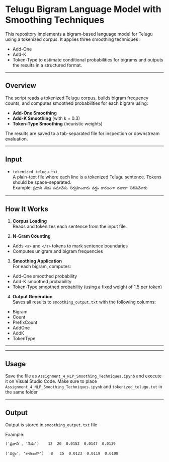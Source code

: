 # Telugu Bigram Language Model with Smoothing Techniques

This repository implements a bigram-based language model for Telugu using a tokenized corpus. It applies three smoothing techniques : 
- Add-One
- Add-K
- Token-Type
to estimate conditional probabilities for bigrams and outputs the results in a structured format.

---

## Overview

The script reads a tokenized Telugu corpus, builds bigram frequency counts, and computes smoothed probabilities for each bigram using:

- **Add-One Smoothing**  
- **Add-K Smoothing** (with k = 0.3)  
- **Token-Type Smoothing** (heuristic weights)

The results are saved to a tab-separated file for inspection or downstream evaluation.

---

## Input

- `tokenized_telugu.txt`  
  A plain-text file where each line is a tokenized Telugu sentence. Tokens should be space-separated.  
  Example:
  `ప్రధాని నేడు సమావేశం నిర్వహించారు వర్షం కారణంగా రవాణా నిలిపివేశారు`

  
---

## How It Works

1. **Corpus Loading**  
 Reads and tokenizes each sentence from the input file.

2. **N-Gram Counting**  
 - Adds `<s>` and `</s>` tokens to mark sentence boundaries  
 - Computes unigram and bigram frequencies

3. **Smoothing Application**  
 For each bigram, computes:
 - Add-One smoothed probability  
 - Add-K smoothed probability  
 - Token-Type smoothed probability (using a fixed weight of 1.5 per token)

4. **Output Generation**  
 Saves all results to `smoothing_output.txt` with the following columns:
- Bigram
- Count
- PrefixCount
- AddOne
- AddK
- TokenType

---


---

## Usage

Save the file as `Assignment_4_NLP_Smoothing_Techniques.ipynb` and execute it on Visual Studio Code. Make sure to place `Assignment_4_NLP_Smoothing_Techniques.ipynb` and `tokenized_telugu.txt` in the same folder

---

## Output

Output is stored in `smoothing_output.txt` file

Example:

`('ప్రధాని', 'నేడు')	12	20	0.0152	0.0147	0.0139`  

`('వర్షం', 'కారణంగా')	8	15	0.0123	0.0119	0.0108`

